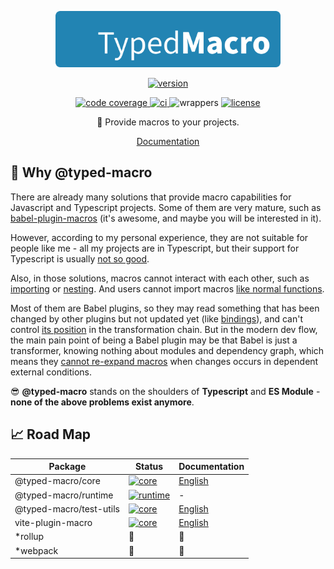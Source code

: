 <p align="center">
  <img alt="logo" src="https://github.com/typed-macro/art/raw/master/SVG/logo-filled-full.svg" width="360">
</p>

<p align="center">
  <a href="https://github.com/typed-macro/typed-macro/releases">
    <img alt="version" src="https://img.shields.io/github/v/release/typed-macro/typed-macro?include_prereleases&sort=semver">
  </a>
</p>

<p align="center">
  <a href="https://app.codecov.io/gh/typed-macro/typed-macro">
    <img alt="code coverage" src="https://img.shields.io/codecov/c/gh/typed-macro/typed-macro"/>
  </a>
  <a href="https://github.com/typed-macro/typed-macro/actions/workflows/ci.yaml">
    <img alt="ci" src="https://github.com/typed-macro/typed-macro/actions/workflows/ci.yaml/badge.svg?branch=master">
  </a>
  <img alt="wrappers" src="https://img.shields.io/badge/platform-Vite-green">
  <a href="https://github.com/typed-macro/typed-macro/blob/master/LICENSE">
    <img alt="license" src="https://img.shields.io/github/license/typed-macro/typed-macro"/>
  </a>
</p>

<p align="center">
  🤠 Provide macros to your projects. 
</p>

<p align="center">
  <a href="DOCUMENTATION.md">Documentation</a>
</p>

## 🧐 Why @typed-macro

There are already many solutions that provide macro capabilities
for Javascript and Typescript projects.
Some of them are very mature, such as [babel-plugin-macros](https://github.com/kentcdodds/babel-plugin-macros)
(it's awesome, and maybe you will be interested in it).

However, according to my personal experience, they are not suitable for people like me - all my projects are in Typescript, but their support for
Typescript is usually [not so good](https://github.com/kentcdodds/babel-plugin-macros/issues/94).

Also, in those solutions, macros cannot interact with each other,
such as [importing](https://github.com/kentcdodds/babel-plugin-macros/issues/48)
or [nesting](https://github.com/kentcdodds/babel-plugin-macros/issues/173).
And users cannot import macros [like normal functions](https://github.com/kentcdodds/babel-plugin-macros/issues/111).

Most of them are Babel plugins, so they may read something that
has been changed by other plugins but not updated yet (like [bindings](https://github.com/kentcdodds/import-all.macro/issues/7)),
and can't control [its position](https://jamie.build/babel-plugin-ordering.html) in the transformation chain.
But in the modern dev flow, the main pain point of being a Babel plugin may be that
Babel is just a transformer, knowing nothing about modules and dependency graph, which means
they [cannot re-expand macros](https://github.com/kentcdodds/babel-plugin-preval/issues/19) when changes occurs in dependent external conditions.

😎 **@typed-macro** stands on the shoulders of **Typescript** and **ES Module** - **none of the above problems exist anymore**.

## 📈 Road Map

| Package                 | Status                                         | Documentation                              |
| ----------------------- | ---------------------------------------------- | ------------------------------------------ |
| @typed-macro/core       | [![core][core-icon]][core-url]                 | [English](packages/core/README.md)         |
| @typed-macro/runtime    | [![runtime][runtime-icon]][runtime-url]        | -                                          |
| @typed-macro/test-utils | [![core][test-utils-icon]][test-utils-url]     | [English](packages/test-utils/README.md)   |
| vite-plugin-macro       | [![core][wrapper-vite-icon]][wrapper-vite-url] | [English](packages/wrapper-vite/README.md) |
| \*rollup                | 🚧                                             | 🚧                                         |
| \*webpack               | 🚧                                             | 🚧                                         |

[core-icon]: https://img.shields.io/npm/v/@typed-macro/core
[core-url]: https://www.npmjs.com/package/@typed-macro/core
[runtime-icon]: https://img.shields.io/npm/v/@typed-macro/runtime
[runtime-url]: https://www.npmjs.com/package/@typed-macro/runtime
[test-utils-icon]: https://img.shields.io/npm/v/@typed-macro/test-utils
[test-utils-url]: https://www.npmjs.com/package/@typed-macro/test-utils
[wrapper-vite-icon]: https://img.shields.io/npm/v/vite-plugin-macro
[wrapper-vite-url]: https://www.npmjs.com/package/vite-plugin-macro
